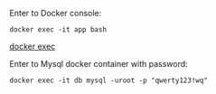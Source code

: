 Enter to Docker console:

```
docker exec -it app bash
```
[docker exec](https://docs.docker.com/engine/reference/commandline/exec/)

Enter to Mysql docker container with password:

```
docker exec -it db mysql -uroot -p "qwerty123!wq"
```
